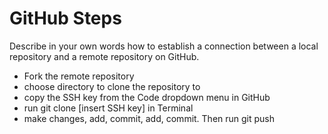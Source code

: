 # GitHub Steps

Describe in your own words how to establish a connection between a local repository and a remote repository on GitHub.
- Fork the remote repository
- choose directory to clone the repository to
- copy the SSH key from the Code dropdown menu in GitHub
- run git clone [insert SSH key] in Terminal
- make changes, add, commit, add, commit. Then run git push